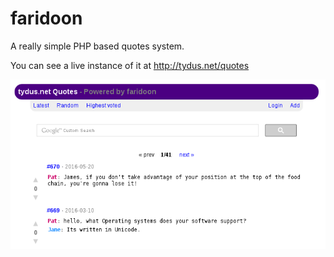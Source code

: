 faridoon
========

A really simple PHP based quotes system. 

You can see a live instance of it at http://tydus.net/quotes 

![Faridoon Screenshot](var/screenshot.png)
